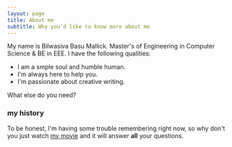 ```yaml
---
layout: page
title: About me
subtitle: Why you'd like to know more about me
---
```


My name is Bilwasiva Basu Mallick.  Master's of Engineering in Computer Science & BE in EEE. I have the following qualities:

- I am a smple soul and humble human.
- I'm always here to help you.
- I'm passionate about creative writing.

What else do you need?

### my history

To be honest, I'm having some trouble remembering right now, so why don't you just watch [my movie](http://en.wikipedia.org/wiki/The_Princess_Bride_%28film%29) and it will answer **all** your questions.

